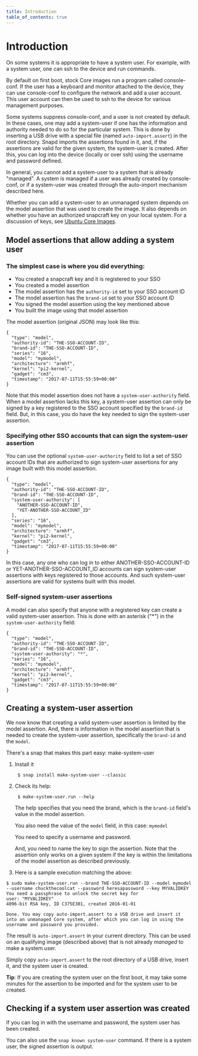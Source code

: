 ```yaml
---
title: Introduction
table_of_contents: true
---
```


# Introduction

On some systems it is appropriate to have a system user. For example, with a system user, one can ssh to the device and run commands.

By default on first boot, stock Core images run a program called console-conf. If the user has a keyboard and monitor attached to the device, they can use console-conf to configure the network and add a user account. This user account can then be used to ssh to the device for various management purposes.

Some systems suppress console-conf,  and a user is not created by default. In these cases, one may add a system-user if one has the information and authority needed to do so for the particular system. This is done by inserting a USB drive with a special file (named `auto-import.assert`) in the root directory. Snapd imports the assertions found in it, and, if the assertions are valid for the given system, the system-user is created. After this, you can log into the device (locally or over ssh) using the username and password defined.

In general, you cannot add a system-user to a system that is already "managed". A system is managed if a user was already created by console-conf, or if a system-user was created through the auto-import mechanism described here.

Whether you can add a system-user to an unmanaged system depends on the model assertion that was used to create the image. It also depends on whether you have an authorized snapcraft key on your local system. For a discussion of keys, see [Ubuntu Core Images](../build-device/image-building.md).

## Model assertions that allow adding a system user

### The simplest case is where you did everything:

* You created a snapcraft key and it is registered to your SSO
* You created a model assertion
* The model assertion has the `authority-id` set to your SSO account ID
* The model assertion has the `brand-id` set to your SSO account ID
* You signed the model assertion using the key mentioned above
* You built the image using that model assertion

The model assertion (original JSON) may look like this:

```
{
  "type": "model",
  "authority-id": "THE-SSO-ACCOUNT-ID",
  "brand-id": "THE-SSO-ACCOUNT-ID",
  "series": "16",
  "model": "mymodel",
  "architecture": "armhf",
  "kernel": "pi2-kernel",
  "gadget": "cm3",
  "timestamp": "2017-07-11T15:55:59+00:00"
}
```

Note that this model assertion does not have a `system-user-authority` field. When a model assertion lacks this key, a system-user assertion can only be signed by a key registered to the SSO account specified by the `brand-id` field. But, in this case, you do have the key needed to sign the system-user assertion.

### Specifying other SSO accounts that can sign the system-user assertion

You can use the optional `system-user-authority` field to list a set of SSO account IDs that are authorized to sign system-user assertions for any image built with this model assertion.

```
{
  "type": "model",
  "authority-id": "THE-SSO-ACCOUNT-ID",
  "brand-id": "THE-SSO-ACCOUNT-ID",
  "system-user-authority": [
    "ANOTHER-SSO-ACCOUNT-ID",
    "YET-ANOTHER-SSO-ACCOUNT_ID"
  ],
  "series": "16",
  "model": "mymodel",
  "architecture": "armhf",
  "kernel": "pi2-kernel",
  "gadget": "cm3",
  "timestamp": "2017-07-11T15:55:59+00:00"
}
```

In this case, any one who can log in to either ANOTHER-SSO-ACCOUNT-ID or YET-ANOTHER-SSO-ACCOUNT_ID accounts can sign system-user assertions with keys registered to those accounts. And such system-user assertions are valid for systems built with this model.

### Self-signed system-user assertions

A model can also specify that anyone with a registered key can create a valid system-user assertion. This is done with an asterisk ("*") in the `system-user-authority` field:

```
{
  "type": "model",
  "authority-id": "THE-SSO-ACCOUNT-ID",
  "brand-id": "THE-SSO-ACCOUNT-ID",
  "system-user-authority": "*",
  "series": "16",
  "model": "mymodel",
  "architecture": "armhf",
  "kernel": "pi2-kernel",
  "gadget": "cm3",
  "timestamp": "2017-07-11T15:55:59+00:00"
}
```

## Creating a system-user assertion

We now know that creating a valid system-user assertion is limited by the model assertion. And, there is information in the model assertion that is needed to create the system-user assertion, specifically the `brand-id` and the `model`.


There's a snap that makes this part easy: make-system-user

1. Install it 

        $ snap install make-system-user --classic

1. Check its help:

        $ make-system-user.run --help

    The help specifies that you need the brand, which is the `brand-id` field's value in the model assertion. 

    You also need the value of the `model` field, in this case: `mymodel`

    You need to specify a username and password. 

    And, you need to name the key to sign the assertion. Note that the assertion only works on a given system if the key is within the limitations of the model assertion as described previously.


1. Here is a sample execution matching the above:

```code
$ sudo make-system-user.run --brand THE-SSO-ACCOUNT-ID --model mymodel --username chuckthecoolcat --password heresapassword --key MYVALIDKEY
You need a passphrase to unlock the secret key for
user: "MYVALIDKEY"
4096-bit RSA key, ID C375E301, created 2016-01-01

Done. You may copy auto-import.assert to a USB drive and insert it into an unmanaged Core system, after which you can log in using the username and password you provided.
```

The result is `auto-import.assert` in your current directory. This can be used on an qualifying image (described above) that is not already *managed* to make a system user. 

Simply copy `auto-import.assert` to the root directory of a USB drive, insert it, and the system user is created. 

**Tip**: If you are creating the system user on the first boot, it may take some minutes for the assertion to be imported and for the system user to be created. 


## Checking if a system user assertion was created 

If you can log in with the username and password, the system user has been created. 

You can also use the `snap known system-user` command. If there is a system user, the signed assertion is output. 

